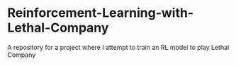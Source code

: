 # Reinforcement-Learning-with-Lethal-Company
A repository for a project where I attempt to train an RL model to play Lethal Company
